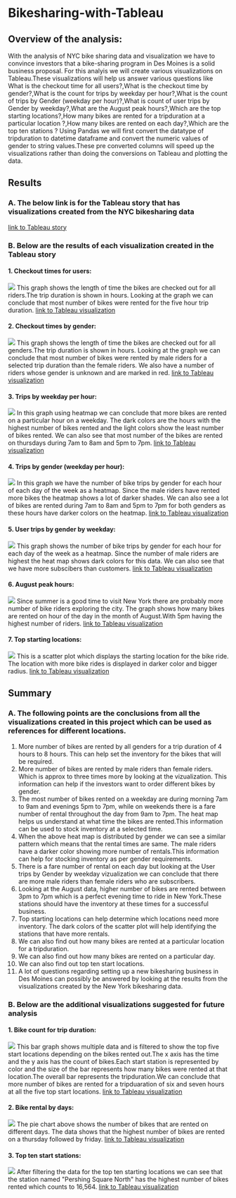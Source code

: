 # Bikesharing-with-Tableau

## Overview of the analysis: 
With the analysis of NYC bike sharing data and visualization we have to convince investors that a bike-sharing program in Des Moines is a solid business proposal. For this analyis we will create various visualizations on Tableau.These visualizations will help us answer various questions like What is the checkout time for all users?,What is the checkout time by gender?,What is the count for trips by weekday per hour?,What is the count of trips by Gender (weekday per hour)?,What is count of user trips by Gender by weekday?,What are the August peak hours?,Which are the top starting locations?,How many bikes are rented for a tripduration at a particular location ?,How many bikes are rented on each day?,Which are the top ten stations ?
Using Pandas we will first convert the datatype of tripduration to datetime dataframe and convert the numeric values of gender to string values.These pre converted columns will speed up the visualizations rather than doing the conversions on Tableau and plotting the data.

## Results
### A. The below link is for the Tableau story that has visualizations created from the NYC bikesharing data 
[link to Tableau story](https://public.tableau.com/profile/akshaya1961#!/vizhome/Usertripsbygenderweekday2/Story-NYCBikesharingAnalysis)

### B. Below are the results of each visualization created in the Tableau story

#### 1. Checkout times for users:
![](https://github.com/Akshaya-Kamble/Bikesharing-with-Tableau/blob/main/Reference_Images/Checkout%20time%20for%20users.PNG)
This graph shows the length of time the bikes are checked out for all riders.The trip duration is shown in hours.
Looking at the graph we can conclude that most number of bikes were rented for the five hour trip duration.
[link to Tableau visualization](https://public.tableau.com/profile/akshaya1961#!/vizhome/Checkouttimeforusers_16105716359700/Checkouttimeforusers)


#### 2. Checkout times by gender:
![](https://github.com/Akshaya-Kamble/Bikesharing-with-Tableau/blob/main/Reference_Images/Checkout%20time%20by%20gender.PNG)
This graph shows the length of time the bikes are checked out for all genders.The trip duration is shown in hours.
Looking at the graph we can conclude that most number of bikes were rented by male riders for a selected trip duration than the female riders. We also have a number of riders whose gender is unknown and are marked in red.
[link to Tableau visualization](https://public.tableau.com/profile/akshaya1961#!/vizhome/Checkouttimesbygender/Checkouttimesbygender)


#### 3. Trips by weekday per hour:
![](https://github.com/Akshaya-Kamble/Bikesharing-with-Tableau/blob/main/Reference_Images/Trips%20by%20weekday%20per%20hour.PNG)
In this graph using heatmap we can conclude that more bikes are rented on a particular hour on a weekday. The dark colors are the hours with the highest number of bikes rented and the light colors show the least number of bikes rented. We can also see that most number of the bikes are rented on thursdays during 7am to 8am and 5pm to 7pm.
[link to Tableau visualization](https://public.tableau.com/profile/akshaya1961#!/vizhome/Tripsbyweekdayperhour/Tripsbyweekdayperhour)

#### 4. Trips by gender (weekday per hour):
![](https://github.com/Akshaya-Kamble/Bikesharing-with-Tableau/blob/main/Reference_Images/Trips%20by%20gender(weekday%20per%20hour).PNG)
In this graph we have the number of bike trips by gender for each hour of each day of the week as a heatmap. Since the male riders have rented more bikes the heatmap shows a lot of darker shades. We can also see a lot of bikes are rented during 7am to 8am and 5pm to 7pm for both genders as these hours have darker colors on the heatmap.
[link to Tableau visualization](https://public.tableau.com/profile/akshaya1961#!/vizhome/Tripsbygenderweekdayperhour/Tripsbygenderweekdayperhr)

#### 5. User trips by gender by weekday:
![](https://github.com/Akshaya-Kamble/Bikesharing-with-Tableau/blob/main/Reference_Images/user%20trips%20by%20gender%20by%20weekday.PNG)
This graph shows the number of bike trips by gender for each hour for each day of the week as a heatmap. Since the number of male riders are highest the heat map shows dark colors for this data. We can also see that we have more subscibers than customers.
[link to Tableau visualization](https://public.tableau.com/profile/akshaya1961#!/vizhome/Usertripsbygenderweekday/Usertripsbygenderbyweekday)

#### 6. August peak hours:
![](https://github.com/Akshaya-Kamble/Bikesharing-with-Tableau/blob/main/Reference_Images/August%20peak%20hours.PNG)
Since summer is a good time to visit New York there are probably more number of bike riders exploring the city. The graph shows how many bikes are rented on hour of the day in the month of August.With 5pm having the highest number of riders.
[link to Tableau visualization](https://public.tableau.com/profile/akshaya1961#!/vizhome/Usertripsbygenderweekday2/AugustPeakhours?publish=yes)

#### 7. Top starting locations:
![](https://github.com/Akshaya-Kamble/Bikesharing-with-Tableau/blob/main/Reference_Images/Top%20starting%20locations.PNG)
This is a scatter plot which displays the starting location for the bike ride. The location with more bike rides is displayed in darker color and bigger radius.
[link to Tableau visualization](https://public.tableau.com/profile/akshaya1961#!/vizhome/Usertripsbygenderweekday2/TopStartinglocations?publish=yes)

## Summary
### A. The following points are the conclusions from all the visualizations created in this project which can be used as references for different locations.
1. More number of bikes are rented by all genders for a trip duration of 4 hours to 8 hours. This can help set the inventory for the bikes that will be required.
2. More number of bikes are rented by male riders than female riders. Which is approx to three times more by looking at the vizualization. This information can help if the investors want to order different bikes by gender.
3. The most number of bikes rented on a weekday are during morning 7am to 9am and evenings 5pm to 7pm, while on weekends there is a fare number of rental throughout the day from 9am to 7pm. The heat map helps us understand at what time the bikes are rented.This information can be used to stock inventory at a selected time.
4. When the above heat map is distributed by gender we can see a similar pattern which means that the rental times are same. The male riders have a darker color showing more number of rentals.This information can help for stocking inventory as per gender requirements.
5. There is a fare number of rental on each day but looking at the User trips by Gender by weekday vizualization we can conclude that there are more male riders than female riders who are subscribers.
6. Looking at the August data, higher number of bikes are rented between 3pm to 7pm which is a perfect evening time to ride in New York.These stations should have the inventory at these times for a successful business.
7. Top starting locations can help determine which locations need more inventory. The dark colors of the scatter plot will help identifying the stations that have more rentals.
8. We can also find out how many bikes are rented at a particular location for a tripduration.
9. We can also find out how many bikes are rented on a particular day.
10. We can also find out top ten start locations.
11. A lot of questions regarding setting up a new bikesharing business in Des Moines can possibly be answered by looking at the results from the visualizations created by the New York bikesharing data.

### B. Below are the additional visualizations suggested for future analysis
#### 1. Bike count for trip duration:
![](https://github.com/Akshaya-Kamble/Bikesharing-with-Tableau/blob/main/Reference_Images/Bike%20count%20for%20Trip%20duration.PNG)
This bar graph shows multiple data and is filtered to show the top five start locations depending on the bikes rented out.The x axis has the time and the y axis has the count of bikes.Each start station is represented by color and the size of the bar represents how many bikes were rented at that location.The overall bar represents the tripduration.We can conclude that more number of bikes are rented for a tripduaration of six and seven hours at all the five top start locations.
[link to Tableau visualization](https://public.tableau.com/profile/akshaya1961#!/vizhome/Usertripsbygenderweekday2/Bikecountfortripduration?publish=yes)

#### 2. Bike rental by days:
![](https://github.com/Akshaya-Kamble/Bikesharing-with-Tableau/blob/main/Reference_Images/Bike%20rental%20by%20days.PNG)
The pie chart above shows the number of bikes that are rented on different days. The data shows that the highest number of bikes are rented on a thursday followed by friday.
[link to Tableau visualization](https://public.tableau.com/profile/akshaya1961#!/vizhome/Usertripsbygenderweekday2/Bikerentalsbydays?publish=yes)

#### 3. Top ten start stations:
![](https://github.com/Akshaya-Kamble/Bikesharing-with-Tableau/blob/main/Reference_Images/Top%20ten%20start%20stations.PNG)
After filtering the data for the top ten starting locations we can see that the station named "Pershing Square North" has the highest number of bikes rented which counts to 16,564.
[link to Tableau visualization](https://public.tableau.com/profile/akshaya1961#!/vizhome/Usertripsbygenderweekday2/Toptenstartstations?publish=yes)


